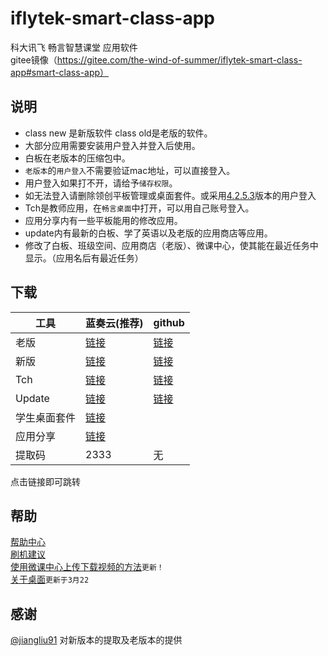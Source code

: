 # iflytek-smart-class-app
科大讯飞 畅言智慧课堂  应用软件<br>
gitee镜像（https://gitee.com/the-wind-of-summer/iflytek-smart-class-app#smart-class-app）
## 说明

- class new 是新版软件 class old是老版的软件。<br>
- 大部分应用需要安装用户登入并登入后使用。<br> 
- 白板在老版本的压缩包中。<br>
- `老版本`的`用户登入`不需要验证mac地址，可以直接登入。<br>
- 用户登入如果打不开，请给予`储存权限`。<br>
- 如无法登入请删除领创平板管理或桌面套件。或采用[4.2.5.3](https://github.com/Kirinnana/iflytek-smart-class-app/releases/download/v1.0/login_4.2.5.3.zhkt.apk)版本的用户登入
- Tch是教师应用，在`畅言桌面`中打开，可以用自己账号登入。
- 应用分享内有一些平板能用的修改应用。
- update内有最新的白板、学了英语以及老版的应用商店等应用。
- 修改了白板、班级空间、应用商店（老版）、微课中心，使其能在最近任务中显示。（应用名后有最近任务）
## 下载

|  工具  | 蓝奏云(推荐) | github  | 
|  ----  | ----   | ----  |
|老版|[链接](https://wws.lanzous.com/b01zz1o6d)|[链接](https://github.com/Kirinnana/iflytek-smart-class-app/releases/tag/v1.0)|
|新版|[链接](https://wws.lanzous.com/b01zz1pzi)|[链接](https://github.com/Kirinnana/iflytek-smart-class-app/releases/download/v2.0/smart.class.new.zip)|
|Tch|[链接](https://wws.lanzous.com/b0200r21i)|[链接](https://github.com/Kirinnana/iflytek-smart-class-app/releases/tag/v3.0)|
|Update|[链接](https://wws.lanzous.com/b0201dxza)|[链接](https://github.com/Kirinnana/iflytek-smart-class-app/releases/download/appupdate/smart.app.update.zip)|
|学生桌面套件|[链接](https://wws.lanzous.com/b0200p1gf)||
|应用分享|[链接](https://wws.lanzous.com/b02019a3g)||
|提取码|2333|无|

点击链接即可跳转

## 帮助
  [帮助中心](https://github.com/Kirinnana/iflytek-smart-class-app/wiki)<br>
  [刷机建议](https://github.com/Kirinnana/iflytek-smart-class-app/wiki#%E5%88%B7%E6%9C%BA%E5%BB%BA%E8%AE%AE)<br>
  [使用微课中心上传下载视频的方法](https://github.com/Kirinnana/iflytek-smart-class-app/wiki/%E5%85%B3%E4%BA%8E%E5%BE%AE%E8%AF%BE%E4%B8%AD%E5%BF%83#%E4%BD%BF%E7%94%A8%E5%BE%AE%E8%AF%BE%E4%B8%AD%E5%BF%83%E4%B8%8A%E4%BC%A0%E4%B8%8B%E8%BD%BD%E8%A7%86%E9%A2%91%E7%9A%84%E6%96%B9%E6%B3%95new)`更新！`<br>
  [关于桌面](https://github.com/Kirinnana/iflytek-smart-class-app/wiki/%E5%85%B3%E4%BA%8E%E6%A1%8C%E9%9D%A2)`更新于3月22`
  
## 感谢
[@jiangliu91](https://github.com/jiangliu91) 对新版本的提取及老版本的提供
